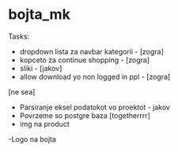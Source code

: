 # bojta_mk

Tasks:

- dropdown lista za navbar kategorii - [zogra]
- kopceto za continue shopping - [zogra]
- sliki - [jakov]
- allow download yo non logged in ppl - [zogra]


[ne sea]
- Parsiranje eksel podatokot vo proektot - jakov
- Povrzeme so postgre baza [togetherrrr]
- img na product

-Logo na bojta


